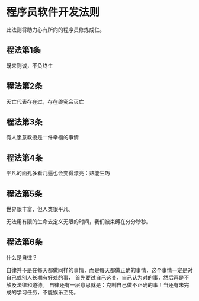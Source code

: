 # 程序员软件开发法则

此法则将助力心有所向的程序员修炼成仁。

## 程法第1条

既来则诚，不负终生

## 程法第2条

灭亡代表存在过，存在终究会灭亡

## 程法第3条

有人愿意教授是一件幸福的事情

## 程法第4条

平凡的面孔多看几遍也会变得漂亮：熟能生巧

## 程法第5条

世界很丰富，但人类很平凡。

无法用有限的生命去定义无限的时间，我们被束缚在分分秒秒。

## 程法第6条

什么是自律？

自律并不是在每天都做同样的事情，而是每天都做正确的事情，这个事情一定是对自己或别人长期有好处的事，
首先要过自己这关，自己认为对的事，然后再是不触及法律和道德。
自律还有一层意思就是：克制自己做不正确的事！当还有未完成的学习任务，不能娱乐至死。



